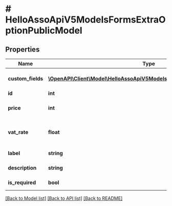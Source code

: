 # # HelloAssoApiV5ModelsFormsExtraOptionPublicModel

## Properties

Name | Type | Description | Notes
------------ | ------------- | ------------- | -------------
**custom_fields** | [**\OpenAPI\Client\Model\HelloAssoApiV5ModelsFormsCustomFieldPublicModel[]**](HelloAssoApiV5ModelsFormsCustomFieldPublicModel.md) | List of custom fields to be filled by the user | [optional]
**id** | **int** | Id | [optional]
**price** | **int** | Price of the extraOption, can be free | [optional]
**vat_rate** | **float** | Vat rate if applicable  Amount have to be 0.10 for 10% | [optional]
**label** | **string** | The name of the option | [optional]
**description** | **string** | The description of the option | [optional]
**is_required** | **bool** | Additional option is required/mandatory | [optional] [readonly]

[[Back to Model list]](../../README.md#models) [[Back to API list]](../../README.md#endpoints) [[Back to README]](../../README.md)
